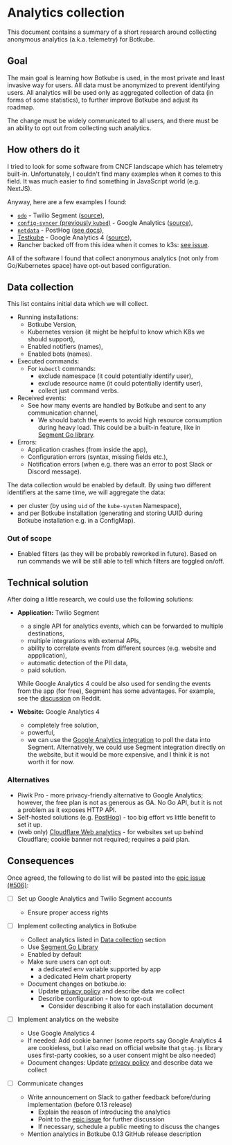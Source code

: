 # Analytics collection

This document contains a summary of a short research around collecting anonymous analytics (a.k.a. telemetry) for Botkube.

## Goal

The main goal is learning how Botkube is used, in the most private and least invasive way for users.
All data must be anonymized to prevent identifying users. All analytics will be used only as aggregated collection of data (in forms of some statistics), to further improve Botkube and adjust its roadmap.

The change must be widely communicated to all users, and there must be an ability to opt out from collecting such analytics.

## How others do it

I tried to look for some software from CNCF landscape which has telemetry built-in. Unfortunately, I couldn't find many examples when it comes to this field. It was much easier to find something in JavaScript world (e.g. NextJS).

Anyway, here are a few examples I found:

- [`odo`](https://github.com/redhat-developer/odo) - Twilio Segment ([source](https://github.com/redhat-developer/odo/blob/77d6b6df5cdd05074db8728d1aead76d3e259e25/pkg/segment/segment.go)),
- [`config-syncer` (previously `kubed`)](https://github.com/kubeops/config-syncer) - Google Analytics ([source](https://github.com/kubeops/config-syncer/blob/release-0.12/vendor/kmodules.xyz/client-go/tools/cli/cli.go)),
- [`netdata`](https://github.com/netdata/netdata) - PostHog ([see docs](https://learn.netdata.cloud/docs/agent/anonymous-statistics)),
- [Testkube](https://github.com/kubeshop/testkube) - Google Analytics 4 ([source](https://github.com/kubeshop/testkube/blob/34c57dbdb9312b68910e0ad5808485292fa31313/pkg/analytics/analytics.go)),
- Rancher backed off from this idea when it comes to k3s: [see issue](https://github.com/k3s-io/k3s/issues/834).

All of the software I found that collect anonymous analytics (not only from Go/Kubernetes space) have opt-out based configuration.

## Data collection

This list contains initial data which we will collect.

- Running installations:
  - Botkube Version,
  - Kubernetes version (it might be helpful to know which K8s we should support),
  - Enabled notifiers (names),
  - Enabled bots (names).
- Executed commands:
  - For `kubectl` commands:
    - exclude namespace (it could potentially identify user),
    - exclude resource name (it could potentially identify user),
    - collect just command verbs.
- Received events:
  - See how many events are handled by Botkube and sent to any communication channel,
    - We should batch the events to avoid high resource consumption during heavy load. This could be a built-in feature, like in [Segment Go library](https://segment.com/docs/connections/sources/catalog/libraries/server/go/#batching).
- Errors:
  - Application crashes (from inside the app),
  - Configuration errors (syntax, missing fields etc.),
  - Notification errors (when e.g. there was an error to post Slack or Discord message).

The data collection would be enabled by default.
By using two different identifiers at the same time, we will aggregate the data:
- per cluster (by using `uid` of the `kube-system` Namespace),
- and per Botkube installation (generating and storing UUID during Botkube installation e.g. in a ConfigMap).

### Out of scope

- Enabled filters (as they will be probably reworked in future). Based on run commands we will be still able to tell which filters are toggled on/off.

## Technical solution

After doing a little research, we could use the following solutions:

- **Application:** Twilio Segment

  - a single API for analytics events, which can be forwarded to multiple destinations,
  - multiple integrations with external APIs,
  - ability to correlate events from different sources (e.g. website and appplication),
  - automatic detection of the PII data,
  - paid solution.

  While Google Analytics 4 could be also used for sending the events from the app (for free), Segment has some advantages. For example, see the [discussion](https://www.reddit.com/r/GoogleTagManager/comments/f8nicy/how_is_segment_and_other_tools_different_to_gtm/) on Reddit.

- **Website:** Google Analytics 4

  - completely free solution,
  - powerful,
  - we can use the [Google Analytics integration](https://segment.com/catalog/integrations/google-analytics/) to poll the data into Segment. Alternatively, we could use Segment integration directly on the website, but it would be more expensive, and I think it is not worth it for now.

### Alternatives

- Piwik Pro - more privacy-friendly alternative to Google Analytics; however, the free plan is not as generous as GA. No Go API, but it is not a problem as it exposes HTTP API.
- Self-hosted solutions (e.g. [PostHog](https://github.com/PostHog/posthog)) - too big effort vs little benefit to set it up.
- (web only) [Cloudflare Web analytics](https://www.cloudflare.com/web-analytics/) - for websites set up behind Cloudflare; cookie banner not required; requires a paid plan.

## Consequences

Once agreed, the following to do list will be pasted into the [epic issue (#506)](https://github.com/kubeshop/botkube/issues/506):

- [ ] Set up Google Analytics and Twilio Segment accounts
  - Ensure proper access rights

- [ ] Implement collecting analytics in Botkube
  - Collect analytics listed in [Data collection](#data-collection) section
  - Use [Segment Go Library](https://segment.com/docs/connections/sources/catalog/libraries/server/go/)
  - Enabled by default
  - Make sure users can opt out:
    - a dedicated env variable supported by app
    - a dedicated Helm chart property
  - Document changes on botkube.io:
    - Update [privacy policy](https://github.com/kubeshop/botkube-docs/blob/main/content/privacy.md) and describe data we collect
    - Describe configuration - how to opt-out
      - Consider describing it also for each installation document

- [ ] Implement analytics on the website
  - Use Google Analytics 4
  - If needed: Add cookie banner (some reports say Google Analytics 4 are cookieless, but I also read on official website that `gtag.js` library uses first-party cookies, so a user consent might be also needed)
  - Document changes: Update [privacy policy](https://github.com/kubeshop/botkube-docs/blob/main/content/privacy.md) and describe data we collect

- [ ] Communicate changes
  - Write announcement on Slack to gather feedback before/during implementation (before 0.13 release)
    - Explain the reason of introducing the analytics
    - Point to the [epic issue](https://github.com/kubeshop/botkube/issues/506) for further discussion
    - If necessary, schedule a public meeting to discuss the changes
  - Mention analytics in Botkube 0.13 GitHub release description

